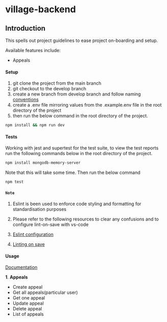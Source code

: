 # village-backend

## Introduction

This spells out project guidelines to ease project on-boarding and setup.

Available features include:

- Appeals


#### Setup

1. git clone the project from the main branch
2. git checkout to the develop branch
3. create a new branch from develop branch and follow naming [conventions](https://doc.clickup.com/7242399/d/h/6x0mz-380/29b0708c3b89cda/6x0mz-80)
4. create a .env file mirroring values from the .example.env file in the root directory of the project
5. then run the below command in the root directory of the project.

```bash
npm install && npm run dev
```

#### Tests
 
Working with jest and supertest for the test suite, to view the test reports run the following commands below in the root directory of the project.

```bash
npm install mongodb-memory-server
```

Note that this will take some time. Then run the below command

```bash
npm test
```



#### ```Note```

1. Eslint is been used to enforce code styling and formatting for standardisation purposes 
2. Please refer to the following resources to clear any confusions and to configure lint-on-save with vs-code


1. [Eslint configuration](https://dev.to/drsimplegraffiti/eslint-configuration-for-node-project-275l)
2. [Linting on save](https://www.digitalocean.com/community/tutorials/workflow-auto-eslinting)


#### Usage

[Documentation]()

**1**. **Appeals**

  * Create appeal
  * Get all appeals(particular user)
  * Get one appeal
  * Update appeal
  * Delete appeal
  * List of appeals
